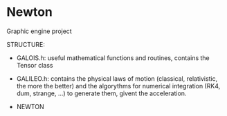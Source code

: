 # Newton
Graphic engine project

STRUCTURE: 

- GALOIS.h: useful mathematical functions and routines, contains the Tensor class
- GALILEO.h: contains the physical laws of motion (classical, relativistic, the more the better) and the algorythms for numerical integration (RK4, dum, strange, ...) to generate them, givent the acceleration.

- NEWTON
